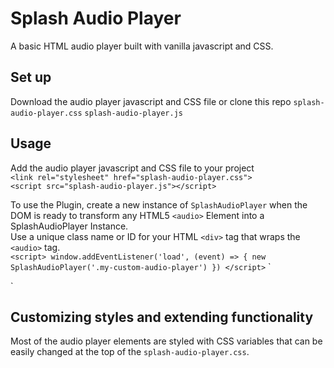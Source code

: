 # Splash Audio Player

A basic HTML audio player built with vanilla javascript and CSS.  

## Set up

Download the audio player javascript and CSS file or clone this repo
`splash-audio-player.css`
`splash-audio-player.js`

## Usage

Add the audio player javascript and CSS file to your project  
`<link rel="stylesheet" href="splash-audio-player.css">`  
`<script src="splash-audio-player.js"></script>`

To use the Plugin, create a new instance of `SplashAudioPlayer` when the DOM is ready to transform any HTML5 `<audio>` Element into a SplashAudioPlayer Instance.  
Use a unique class name or ID for your HTML `<div>` tag that wraps the `<audio>` tag.  
`<script>
    window.addEventListener('load', (event) => {
        new SplashAudioPlayer('.my-custom-audio-player')
    })
</script>`
`<div class="my-custom-audio-player">
    <audio src="https://sevenoceans.agency/khruangbin-pelota.mp3" preload="metadata">
    </audio>
</div>`

## Customizing styles and extending functionality

Most of the audio player elements are styled with CSS variables that can be easily changed at the top of the `splash-audio-player.css`.